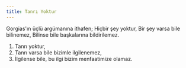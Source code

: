 ```yaml
---
title: Tanrı Yoktur
---
```


Gorgias'ın üçlü argümanına ithafen;
    Hiçbir şey yoktur,
    Bir şey varsa bile bilinemez,
    Bilinse bile başkalarına bildirilemez.

1. Tanrı yoktur,
2. Tanrı varsa bile bizimle ilgilenemez,
3. İlgilense bile, bu ilgi bizim menfaatimize olamaz.
